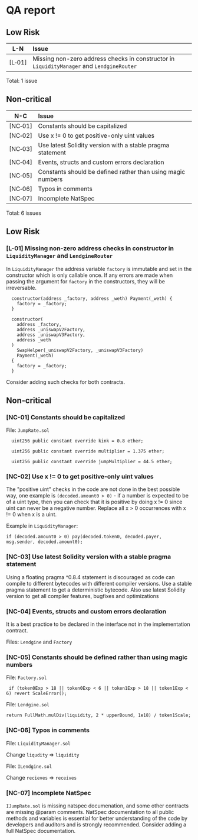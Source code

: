# QA report

## Low Risk
| L-N    |Issue|
|:------:|:----|
| [L&#x2011;01] | Missing non-zero address checks in constructor in `LiquidityManager` and `LendgineRouter` | 9 |

Total: 1 issue

## Non-critical

| N-C    |Issue|
|:------:|:----|
| [NC&#x2011;01] | Constants should be capitalized | 2 |
| [NC&#x2011;02] | Use x != 0 to get positive-only uint values | 6 |
| [NC&#x2011;03] | Use latest Solidity version with a stable pragma statement | 11 |
| [NC&#x2011;04] | Events, structs and custom errors declaration | 19 |
| [NC&#x2011;05] | Constants should be defined rather than using magic numbers | 31 |
| [NC&#x2011;06] | Typos in comments | 2 |
| [NC&#x2011;07] |  Incomplete NatSpec | 2 |


Total: 6 issues

## Low Risk

### [L-01] Missing non-zero address checks in constructor in `LiquidityManager` and `LendgineRouter`

In `LiquidityManager` the address variable `factory` is immutable and set in the constructor which is only callable once. If any errors are made when passing the argument for `factory` in the constructors, they will be irreversable.

```solidity
  constructor(address _factory, address _weth) Payment(_weth) {
    factory = _factory;
  }
```

```solidity
  constructor(
    address _factory,
    address _uniswapV2Factory,
    address _uniswapV3Factory,
    address _weth
  )
    SwapHelper(_uniswapV2Factory, _uniswapV3Factory)
    Payment(_weth)
  {
    factory = _factory;
  }
```

Consider adding such checks for both contracts.

## Non-critical

### \[NC-01\] Constants should be capitalized

File: `JumpRate.sol`

```solidity
  uint256 public constant override kink = 0.8 ether;

  uint256 public constant override multiplier = 1.375 ether;

  uint256 public constant override jumpMultiplier = 44.5 ether;
```

### \[NC-02\] Use x != 0 to get positive-only uint values

The "positive uint" checks in the code are not done in the best possible way, one example is `(decoded.amount0 > 0)` - if a number is expected to be of a uint type, then you can check that it is positive by doing x != 0 since uint can never be a negative number. Replace all x > 0 occurrences with x != 0 when x is a uint.

Example in `LiquidityManager`:

```solidity
if (decoded.amount0 > 0) pay(decoded.token0, decoded.payer, msg.sender, decoded.amount0);
```

### \[NC-03\] Use latest Solidity version with a stable pragma statement
Using a floating pragma ^0.8.4 statement is discouraged as code can compile to different bytecodes with different compiler versions. Use a stable pragma statement to get a deterministic bytecode. Also use latest Solidity version to get all compiler features, bugfixes and optimizations

### \[NC-04\] Events, structs and custom errors declaration

It is a best practice to be declared in the interface not in the implementation contract.

Files: `Lendgine` and `Factory`

### \[NC-05\] Constants should be defined rather than using magic numbers 

File: `Factory.sol`

```solidity
 if (token0Exp > 18 || token0Exp < 6 || token1Exp > 18 || token1Exp < 6) revert ScaleError();
 ```
 
 File: `Lendgine.sol`

```solidity
return FullMath.mulDiv(liquidity, 2 * upperBound, 1e18) / token1Scale;
```
### \[NC-06\] Typos in comments

File: `LiquidityManager.sol`

Change `liqudity` => `liquidity`

File: `ILendgine.sol`

Change `recieves` => `receives`

### \[NC-07\]  Incomplete NatSpec

`IJumpRate.sol` is missing natspec documenation, and some other contracts are missing @param comments. NatSpec documentation to all public methods and variables is essential for better understanding of the code by developers and auditors and is strongly recommended. Consider adding a full NatSpec documentation.